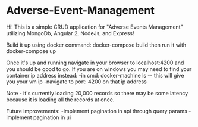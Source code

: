 # Adverse-Event-Management

Hi! This is a simple CRUD application for "Adverse Events Management" utilizing MongoDb, Angular 2, NodeJs, and Express! 

Build it up using docker command: 
docker-compose build
then run it with 
docker-compose up

Once it's up and running navigate in your browser to localhost:4200 and you should be good to go. If you are on windows you may need to find your container ip address instead:
-in cmd: docker-machine ls     -- this will give you your vm ip
-navigate to port: 4200 on that ip address

Note - it's currently loading 20,000 records so there may be some latency because it is loading all the records at once.

Future improvements:
-implement pagination in api through query params
-implement pagination in ui
